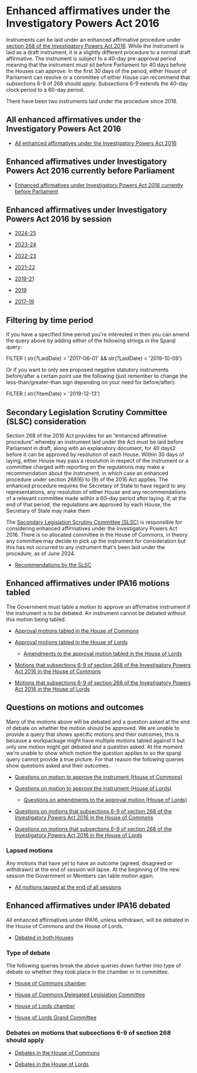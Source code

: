 # Enhanced affirmatives under the Investigatory Powers Act 2016

Instruments can be laid under an enhanced affirmative procedure under [section 268 of the Investigatory Powers Act 2016](https://www.legislation.gov.uk/ukpga/2016/25/section/268). While the instrument is laid as a draft instrument, it is a slightly different procedure to a normal draft affirmative. The instrument is subject to a 40-day pre-approval period meaning that the instrument must sit before Parliament for 40 days before the Houses can approve. In the first 30 days of the period, either House of Parliament can resolve or a committee of either House can recommend that subsections 6-9 of 268 should apply. Subsections 6-9 extends the 40-day clock period to a 60-day period. 

There have been two instruments laid under the procedure since 2016. 

## All enhanced affirmatives under the Investigatory Powers Act 2016
* [All enhanced affirmatives under the Investigatory Powers Act 2016](https://api.parliament.uk/s/d3a33b97)

## Enhanced affirmatives under Investigatory Powers Act 2016 currently before Parliament

* [Enhanced affirmatives under Investigatory Powers Act 2016 currently before Parliament]( https://api.parliament.uk/s/6457fe7a)
  
## Enhanced affirmatives under Investigatory Powers Act 2016 by session

* [2024-25](https://api.parliament.uk/s/c7573e46)
  
* [2023-24](https://api.parliament.uk/s/7e3278e2)
  
* [2022-23](https://api.parliament.uk/s/c51810c9)
  
* [2021-22](https://api.parliament.uk/s/d5cf69f7)
  
* [2019-21](https://api.parliament.uk/s/856971c7)
  
* [2019](https://api.parliament.uk/s/779e2695)
  
* [2017-19](https://api.parliament.uk/s/f8068958)
  
## Filtering by time period
If you have a specified time period you're interested in then you can amend the query above by adding either of the following strings in the Sparql query:

FILTER ( str(?LaidDate) > '2017-06-01' && str(?LaidDate) < '2019-10-09') 

Or if you want to only see proposed negative statutory instruments before/after a certain point use the following (just remember to change the less-than/greater-than sign depending on your need for before/after):

FILTER ( str(?itemDate) > '2019-12-13')

## Secondary Legislation Scrutiny Committee (SLSC) consideration

Section 268 of the 2016 Act provides for an “enhanced affirmative procedure” whereby an instrument laid under the Act must be laid before Parliament in draft, along with an explanatory document, for 40 days2 before it can be approved by resolution of each House. Within 30 days of laying, either House may pass a resolution in respect of the instrument or a committee charged with reporting on the regulations may make a recommendation about the instrument, in which case an enhanced procedure under section 268(6) to (9) of the 2016 Act applies. The enhanced procedure requires the Secretary of State to have regard to any representations, any resolution of either House and any recommendations of a relevant committee made within a 60–day period after laying. If, at the end of that period, the regulations are approved by each House, the Secretary of State may make them

The [Secondary Legislation Scrutiny Committee (SLSC)](https://committees.parliament.uk/committee/255/secondary-legislation-scrutiny-committee/) is responsible for considering enhanced affirmatives under the Investigatory Powers Act 2016. There is no allocated committee in the House of Commons, in theory any committee may decide to pick up the instrument for consideration but this has not occurred to any instrument that's been laid under the procedure, as of June 2024. 

* [Recommendations by the SLSC](https://api.parliament.uk/s/73b2a1f3)

## Enhanced affirmatives under IPA16 motions tabled
The Government must table a motion to approve an affirmative instrument if the instrument is to be debated. An instrument cannot be debated without this motion being tabled.

* [Approval motions tabled in the House of Commons](https://api.parliament.uk/s/3a26472c)

* [Approval motions tabled in the House of Lords](https://api.parliament.uk/s/51b97f89)

    * [Amendments to the approval motion tabled in the House of Lords](https://api.parliament.uk/s/a5403c3e)   

* [Motions that subsections 6-9 of section 268 of the Investigatory Powers Act 2016 in the House of Commons](https://api.parliament.uk/s/67ef18d6)

* [Motions that subsections 6-9 of section 268 of the Investigatory Powers Act 2016 in the House of Lords](https://api.parliament.uk/s/48d11af5)
  
## Questions on motions and outcomes
Many of the motions above will be debated and a question asked at the end of debate on whether the motion should be approved. We are unable to provide a query that shows specific motions and their outcomes, this is because a workpackage might have multiple motions tabled against it but only one motion might get debated and a question asked. At the moment we’re unable to show which motion the question applies to so the sparql query cannot provide a true picture. For that reason the following queries show questions asked and their outcomes.

* [Questions on motion to approve the instrument (House of Commons)](https://api.parliament.uk/s/9472862a)

* [Questions on motion to approve the instrument (House of Lords)](https://api.parliament.uk/s/98eaf72d)

    * [Questions on amendments to the approval motion (House of Lords)](https://api.parliament.uk/s/b985befc)

* [Questions on motions that subsections 6-9 of section 268 of the Investigatory Powers Act 2016 in the House of Commons](https://api.parliament.uk/s/3d0a3420)

* [Questions on motions that subsections 6-9 of section 268 of the Investigatory Powers Act 2016 in the House of Lords](https://api.parliament.uk/s/3dfcfe52)
  
### Lapsed motions
Any motions that have yet to have an outcome (agreed, disagreed or withdrawn) at the end of session will lapse. At the beginning of the new session the Government or Members can table motion again.

* [All motions lapsed at the end of all sessions](https://api.parliament.uk/s/1bbf1196)

## Enhanced affirmatives under IPA16 debated
All enhanced affirmatives under IPA16, unless withdrawn, will be debated in the House of Commons and the House of Lords.

* [Debated in both Houses](https://api.parliament.uk/s/41775e2e)
  
### Type of debate
The following queries break the above queries down further into type of debate so whether they took place in the chamber or in committee.

* [House of Commons chamber](https://api.parliament.uk/s/1e604478)
  
* [House of Commons Delegated Legislation Committee](https://api.parliament.uk/s/c4071f59)
  
* [House of Lords chamber](https://api.parliament.uk/s/2db87b74)
  
* [House of Lords Grand Committee](https://api.parliament.uk/s/a787c179)

### Debates on motions that subsections 6-9 of section 268 should apply

* [Debates in the House of Commons](https://api.parliament.uk/s/91164ef9)

* [Debates in the House of Lords](https://api.parliament.uk/s/84f9ea1f)
